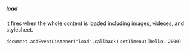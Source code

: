 <h5>load</h5>
it fires when the whole content is loaded including images, videoes, and stylesheet.
</p>
<p></p>
<code>documnet.addEventListener("load",callback)</code>
<code>setTimeout(hello, 2000)</code>
